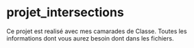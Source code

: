 # projet_intersections

Ce projet est realisé avec mes camarades de Classe.
Toutes les informations dont vous aurez besoin dont dans les fichiers.
